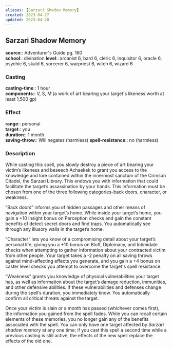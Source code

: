 ```yaml
---
aliases: [Sarzari Shadow Memory]
created: 2023-04-27
updated: 2023-04-28
---
```


## Sarzari Shadow Memory

**source**:: Adventurer's Guide pg. 160  
**school**:: divination
**level**:: arcanist 6, bard 6, cleric 6, inquisitor 6, oracle 6, psychic 6, skald 6, sorcerer 6, warpriest 6, witch 6, wizard 6

### Casting

**casting-time**:: 1 hour  
**components**:: V, S, M (a work of art bearing your target's likeness worth at least 1,500 gp)

### Effect

**range**:: personal  
**target**:: you  
**duration**:: 1 month  
**saving-throw**:: Will negates (harmless)
**spell-resistance**:: no (harmless)

### Description

While casting this spell, you slowly destroy a piece of art bearing your victim’s likeness and beseech Achaekek to grant you access to the knowledge and lore contained within the innermost sanctum of the Crimson Citadel, the Sarzari Library. This endows you with information that could facilitate the target’s assassination by your hands. This information must be chosen from one of the three following categories-back doors, character, or weakness.  
  
“Back doors” informs you of hidden passages and other means of navigation within your target’s home. While inside your target’s home, you gain a +10 insight bonus on Perception checks and gain the constant benefits of detect secret doors and find traps. You automatically see through any illusory walls in the target’s home.  
  
“Character” lets you know of a compromising detail about your target’s personal life, giving you a +10 bonus on Bluff, Diplomacy, and Intimidate checks when attempting to gather information about your contracted victim from other people. Your target takes a -2 penalty on all saving throws against mind-affecting effects you generate, and you gain a +4 bonus on caster level checks you attempt to overcome the target's spell resistance.  
  
“Weakness” grants you knowledge of physical vulnerabilities your target has, as well as information about the target’s damage reduction, immunities, and other defensive abilities. If these vulnerabilities and defenses change during the spell’s duration, you immediately know. You automatically confirm all critical threats against the target.  
  
Once your victim is slain or a month has passed (whichever comes first), the information you gained from the spell fades. While you can recall certain elements of these memories, you no longer gain any of the benefits associated with the spell. You can only have one target affected by *Sarzari shadow memory* at any one time; if you cast this spell a second time while a previous casting is still active, the effects of the new spell replace the effects of the old one.

